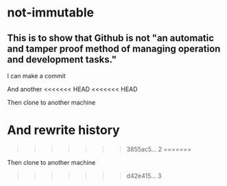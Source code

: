 # not-immutable

## This is to show that Github is not "an automatic and tamper proof method of managing operation and development tasks."

I can make a commit

And another
<<<<<<< HEAD
<<<<<<< HEAD

Then clone to another machine

And rewrite history
=======
>>>>>>> 3855ac5... 2
=======

Then clone to another machine
>>>>>>> d42e415... 3
